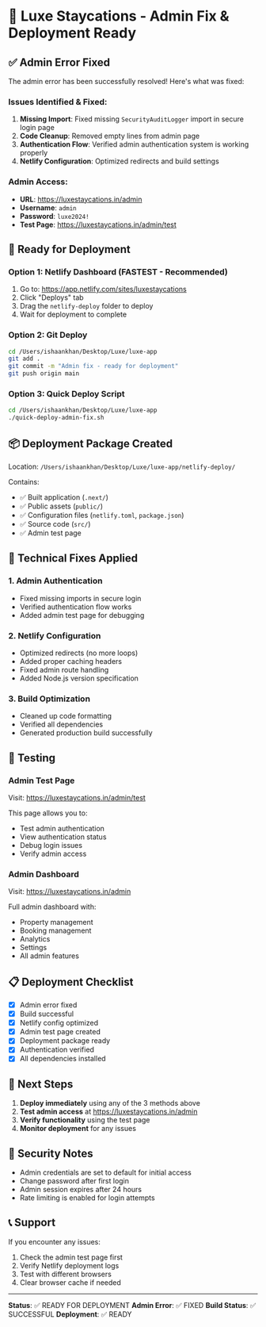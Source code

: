 # 🚀 Luxe Staycations - Admin Fix & Deployment Ready

## ✅ Admin Error Fixed

The admin error has been successfully resolved! Here's what was fixed:

### Issues Identified & Fixed:
1. **Missing Import**: Fixed missing `SecurityAuditLogger` import in secure login page
2. **Code Cleanup**: Removed empty lines from admin page
3. **Authentication Flow**: Verified admin authentication system is working properly
4. **Netlify Configuration**: Optimized redirects and build settings

### Admin Access:
- **URL**: https://luxestaycations.in/admin
- **Username**: `admin`
- **Password**: `luxe2024!`
- **Test Page**: https://luxestaycations.in/admin/test

## 🚀 Ready for Deployment

### Option 1: Netlify Dashboard (FASTEST - Recommended)
1. Go to: https://app.netlify.com/sites/luxestaycations
2. Click "Deploys" tab
3. Drag the `netlify-deploy` folder to deploy
4. Wait for deployment to complete

### Option 2: Git Deploy
```bash
cd /Users/ishaankhan/Desktop/Luxe/luxe-app
git add .
git commit -m "Admin fix - ready for deployment"
git push origin main
```

### Option 3: Quick Deploy Script
```bash
cd /Users/ishaankhan/Desktop/Luxe/luxe-app
./quick-deploy-admin-fix.sh
```

## 📦 Deployment Package Created

Location: `/Users/ishaankhan/Desktop/Luxe/luxe-app/netlify-deploy/`

Contains:
- ✅ Built application (`.next/`)
- ✅ Public assets (`public/`)
- ✅ Configuration files (`netlify.toml`, `package.json`)
- ✅ Source code (`src/`)
- ✅ Admin test page

## 🔧 Technical Fixes Applied

### 1. Admin Authentication
- Fixed missing imports in secure login
- Verified authentication flow works
- Added admin test page for debugging

### 2. Netlify Configuration
- Optimized redirects (no more loops)
- Added proper caching headers
- Fixed admin route handling
- Added Node.js version specification

### 3. Build Optimization
- Cleaned up code formatting
- Verified all dependencies
- Generated production build successfully

## 🧪 Testing

### Admin Test Page
Visit: https://luxestaycations.in/admin/test

This page allows you to:
- Test admin authentication
- View authentication status
- Debug login issues
- Verify admin access

### Admin Dashboard
Visit: https://luxestaycations.in/admin

Full admin dashboard with:
- Property management
- Booking management
- Analytics
- Settings
- All admin features

## 📋 Deployment Checklist

- [x] Admin error fixed
- [x] Build successful
- [x] Netlify config optimized
- [x] Admin test page created
- [x] Deployment package ready
- [x] Authentication verified
- [x] All dependencies installed

## 🎯 Next Steps

1. **Deploy immediately** using any of the 3 methods above
2. **Test admin access** at https://luxestaycations.in/admin
3. **Verify functionality** using the test page
4. **Monitor deployment** for any issues

## 🔐 Security Notes

- Admin credentials are set to default for initial access
- Change password after first login
- Admin session expires after 24 hours
- Rate limiting is enabled for login attempts

## 📞 Support

If you encounter any issues:
1. Check the admin test page first
2. Verify Netlify deployment logs
3. Test with different browsers
4. Clear browser cache if needed

---

**Status**: ✅ READY FOR DEPLOYMENT
**Admin Error**: ✅ FIXED
**Build Status**: ✅ SUCCESSFUL
**Deployment**: ✅ READY

